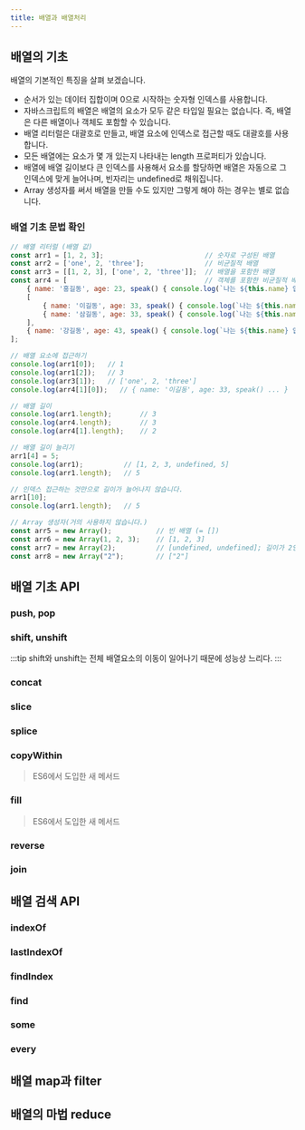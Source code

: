 ```yaml
---
title: 배열과 배열처리
---
```


## 배열의 기초
배열의 기본적인 특징을 살펴 보겠습니다.
- 순서가 있는 데이터 집합이며 0으로 시작하는 숫자형 인덱스를 사용합니다.
- 자바스크립트의 배열은 배열의 요소가 모두 같은 타입일 필요는 없습니다. 즉, 배열은 다른 배열이나 객체도 포함할 수 있습니다.
- 배열 리터럴은 대괄호로 만들고, 배열 요소에 인덱스로 접근할 때도 대괄호를 사용합니다.
- 모든 배열에는 요소가 몇 개 있는지 나타내는 length 프로퍼티가 있습니다.
- 배열에 배열 길이보다 큰 인덱스를 사용해서 요소를 할당하면 배열은 자동으로 그 인덱스에 맞게 늘어나며, 빈자리는 undefined로 채워집니다.
- Array 생성자를 써서 배열을 만들 수도 있지만 그렇게 해야 하는 경우는 별로 없습니다.

### 배열 기초 문법 확인
```javascript
// 배열 리터럴 (배열 값)
const arr1 = [1, 2, 3];                         // 숫자로 구성된 배열
const arr2 = ['one', 2, 'three'];               // 비균질적 배열
const arr3 = [[1, 2, 3], ['one', 2, 'three']];  // 배열을 포함한 배열
const arr4 = [                                  // 객체를 포함한 비균질적 배열
    { name: '홍길동', age: 23, speak() { console.log(`나는 ${this.name} 입니다.`) } },
    [
        { name: '이길동', age: 33, speak() { console.log(`나는 ${this.name} 입니다.`) } },
        { name: '삼길동', age: 33, speak() { console.log(`나는 ${this.name} 입니다.`) } },
    ],
    { name: '강길동', age: 43, speak() { console.log(`나는 ${this.name} 입니다.`) } }
];

// 배열 요소에 접근하기
console.log(arr1[0]);   // 1
console.log(arr1[2]);   // 3
console.log(arr3[1]);   // ['one', 2, 'three']
console.log(arr4[1][0]);   // { name: '이길동', age: 33, speak() ... }

// 배열 길이
console.log(arr1.length);       // 3
console.log(arr4.length);       // 3
console.log(arr4[1].length);    // 2

// 배열 길이 늘리기
arr1[4] = 5;
console.log(arr1);          // [1, 2, 3, undefined, 5]
console.log(arr1.length);   // 5

// 인덱스 접근하는 것만으로 길이가 늘어나지 않습니다.
arr1[10];
console.log(arr1.length);   // 5

// Array 생성자(거의 사용하지 않습니다.)
const arr5 = new Array();           // 빈 배열 (= [])
const arr6 = new Array(1, 2, 3);    // [1, 2, 3]
const arr7 = new Array(2);          // [undefined, undefined]; 길이가 2인 배열
const arr8 = new Array("2");        // ["2"]
```

## 배열 기초 API

### push, pop

### shift, unshift
:::tip
shift와 unshift는 전체 배열요소의 이동이 일어나기 때문에 성능상 느리다.
:::
### concat

### slice

### splice

### copyWithin
> ES6에서 도입한 새 메서드

### fill
> ES6에서 도입한 새 메서드

### reverse

### join

## 배열 검색 API

### indexOf

### lastIndexOf

### findIndex

### find

### some

### every

## 배열 map과 filter

## 배열의 마법 reduce